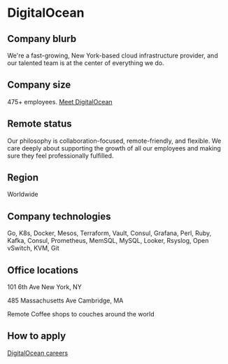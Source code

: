 # DigitalOcean

## Company blurb

We're a fast-growing, New York-based cloud infrastructure provider, and our talented team is at the center of everything we do.

## Company size

475+ employees. [Meet DigitalOcean](https://www.digitalocean.com/company/about/)

## Remote status

Our philosophy is collaboration-focused, remote-friendly, and flexible. We care deeply about supporting the growth of all our employees and making sure they feel professionally fulfilled.

## Region

Worldwide

## Company technologies

Go, K8s, Docker, Mesos, Terraform, Vault, Consul, Grafana, Perl, Ruby, Kafka, Consul, Prometheus, MemSQL, MySQL, Looker, Rsyslog, Open vSwitch, KVM, Git

## Office locations

101 6th Ave
New York, NY

485 Massachusetts Ave
Cambridge, MA

Remote
Coffee shops to couches around the world

## How to apply

[DigitalOcean careers](https://www.digitalocean.com/company/careers/)
